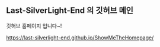 ## Last-SilverLight-End 의 깃허브 메인

깃허브 홈페이지 입니다~!

https://last-silverlight-end.github.io/ShowMeTheHomepage/